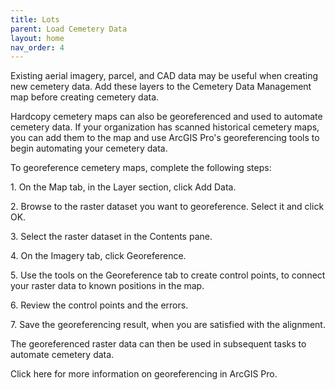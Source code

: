 ```yaml
---
title: Lots
parent: Load Cemetery Data
layout: home
nav_order: 4
---
```

Existing aerial imagery, parcel, and CAD data may be useful when
creating new cemetery data. Add these layers to the Cemetery Data
Management map before creating cemetery data.

Hardcopy cemetery maps can also be georeferenced and used to automate
cemetery data. If your organization has scanned historical cemetery
maps, you can add them to the map and use ArcGIS Pro\'s georeferencing
tools to begin automating your cemetery data.

To georeference cemetery maps, complete the following steps:

1\. On the Map tab, in the Layer section, click Add Data.

2\. Browse to the raster dataset you want to georeference. Select it and
click OK.

3\. Select the raster dataset in the Contents pane.

4\. On the Imagery tab, click Georeference.

5\. Use the tools on the Georeference tab to create control points, to
connect your raster data to known positions in the map.

6\. Review the control points and the errors.

7\. Save the georeferencing result, when you are satisfied with the
alignment.

The georeferenced raster data can then be used in subsequent tasks to
automate cemetery data.

Click here for more information on georeferencing in ArcGIS Pro.
